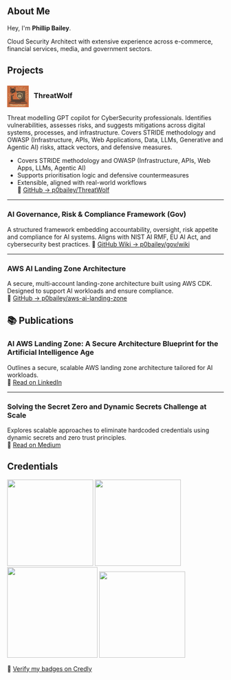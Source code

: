 ##  About Me

Hey, I'm **Phillip Bailey**.

Cloud Security Architect with extensive experience across e-commerce, financial services, media, and government sectors.

##  Projects

  

### <img src="https://raw.githubusercontent.com/p0bailey/ThreatWolf/main/.img/1.png" width="50" style="vertical-align:middle; margin-right:8px;"> ThreatWolf  
Threat modelling GPT copilot for CyberSecurity professionals. Identifies vulnerabilities, assesses risks, and suggests mitigations across digital systems, processes, and infrastructure. Covers STRIDE methodology and OWASP (Infrastructure, APIs, Web Applications, Data, LLMs, Generative and Agentic AI) risks, attack vectors, and defensive measures.
- Covers STRIDE methodology and OWASP (Infrastructure, APIs, Web Apps, LLMs, Agentic AI)
- Supports prioritisation logic and defensive countermeasures
- Extensible, aligned with real-world workflows  
🔗 [GitHub → p0bailey/ThreatWolf](https://github.com/p0bailey/ThreatWolf)


---

### AI Governance, Risk & Compliance Framework (Gov)  
A structured framework embedding accountability, oversight, risk appetite and compliance for AI systems. Aligns with NIST AI RMF, EU AI Act, and cybersecurity best practices.  🔗 [GitHub Wiki → p0bailey/gov/wiki](https://github.com/p0bailey/gov/wiki)

---

### AWS AI Landing Zone Architecture  
A secure, multi‑account landing-zone architecture built using AWS CDK. Designed to support AI workloads and ensure compliance.  
🔗 [GitHub → p0bailey/aws-ai-landing-zone](https://github.com/p0bailey/aws-ai-landing-zone)



## 📚 Publications

### AI AWS Landing Zone: A Secure Architecture Blueprint for the Artificial Intelligence Age  
Outlines a secure, scalable AWS landing zone architecture tailored for AI workloads.  
🔗 [Read on LinkedIn](https://www.linkedin.com/feed/update/urn:li:activity:7299454078114254848)

---

### Solving the Secret Zero and Dynamic Secrets Challenge at Scale  
Explores scalable approaches to eliminate hardcoded credentials using dynamic secrets and zero trust principles.  
🔗 [Read on Medium](https://medium.com/@p0bailey/solving-the-secret-zero-and-dynamic-secrets-challenge-at-scale-b2d24d41d493)


## Credentials

<img src="https://images.credly.com/images/2d84e428-9078-49b6-a804-13c15383d0de/image.png"  width="200" height="200"> <img src="https://images.credly.com/images/53acdae5-d69f-4dda-b650-d02ed7a50dd7/image.png"  
                                                                                                                        width="200" height="200">  <img src="https://images.credly.com/images/0bf0f2da-a699-4c82-82e2-56dcf1f2e1c7/image.png"  width="210" height="210"> <img src="https://images.credly.com/size/340x340/images/771cff46-3573-4d12-bfd8-528745f00957/GCC_badge_PGM_1000x1000.png" width="200" height="200">

🔗 [Verify my badges on Credly](https://www.credly.com/users/phillip-bailey.121d7c16/badges)

